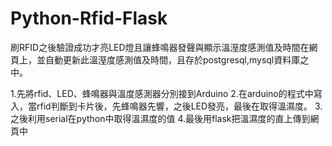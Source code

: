 # Python-Rfid-Flask
刷RFID之後驗證成功才亮LED燈且讓蜂鳴器發聲與顯示溫溼度感測值及時間在網頁上，並自動更新此溫溼度感測值及時間，且存於postgresql,mysql資料庫之中。


1.先將rfid、LED、蜂鳴器與溫度感測器分別接到Arduino
2.在arduino的程式中寫入，當rfid判斷到卡片後，先蜂鳴器先響，之後LED發亮，最後在取得溫濕度。
3.之後利用serial在python中取得溫濕度的值
4.最後用flask把溫濕度的直上傳到網頁中

